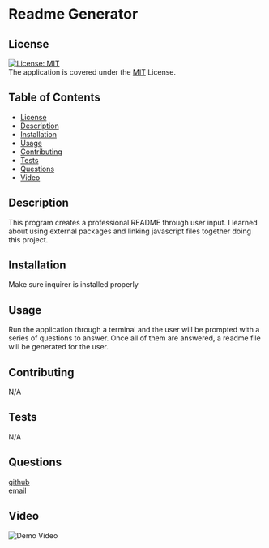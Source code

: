 # Readme Generator

## License 
[![License: MIT](https://img.shields.io/badge/License-MIT-yellow.svg)](https://opensource.org/licenses/MIT)\
The application is covered under the [MIT](https://github.com/kitdhing/readme-generator/blob/main/LICENSE) License.


## Table of Contents
- [License](#license)
- [Description](#description)
- [Installation](#installation)
- [Usage](#usage)
- [Contributing](#contributing)
- [Tests](#tests)
- [Questions](#questions)
- [Video](#video)


## Description
This program creates a professional README through user input. I learned about using external packages and linking javascript files together doing this project.

## Installation
Make sure inquirer is installed properly

## Usage
Run the application through a terminal and the user will be prompted with a series of questions to answer. Once all of them are answered, a readme file will be generated for the user.

## Contributing
N/A

## Tests
N/A

## Questions
[github](https://github.com/kitdhing)\
[email](dhinkit@gmail.com)

## Video
![Demo Video](assets/demo.gif)